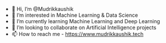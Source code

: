 - 👋 Hi, I’m @Mudrikkaushik
- 👀 I’m interested in Machine Learning & Data Science
- 🌱 I’m currently learning Machine Learning and Deep Learning
- 💞️ I’m looking to collaborate on Artificial Intelligence projects
- 📫 How to reach me - https://www.mudrikkaushik.tech

<!---
Mudrikkaushik/Mudrikkaushik is a ✨ special ✨ repository because its `README.md` (this file) appears on your GitHub profile.
You can click the Preview link to take a look at your changes.
--->
